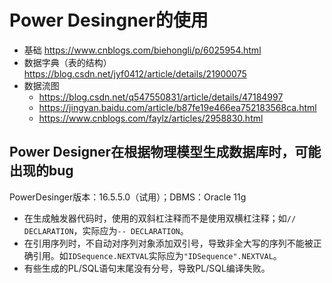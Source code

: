 # Power Desingner的使用

- 基础 <https://www.cnblogs.com/biehongli/p/6025954.html>
- 数据字典（表的结构） <https://blog.csdn.net/jyf0412/article/details/21900075>
- 数据流图 
  - <https://blog.csdn.net/q547550831/article/details/47184997>
  - <https://jingyan.baidu.com/article/b87fe19e466ea752183568ca.html>
  - <https://www.cnblogs.com/faylz/articles/2958830.html>

## Power Designer在根据物理模型生成数据库时，可能出现的bug

PowerDesinger版本：16.5.5.0（试用）；DBMS：Oracle 11g

- 在生成触发器代码时，使用的双斜杠注释而不是使用双横杠注释；如`// DECLARATION`，实际应为`-- DECLARATION`。
- 在引用序列时，不自动对序列对象添加双引号，导致非全大写的序列不能被正确引用。如`IDSequence.NEXTVAL`实际应为`"IDSequence".NEXTVAL`。
- 有些生成的PL/SQL语句末尾没有分号，导致PL/SQL编译失败。
